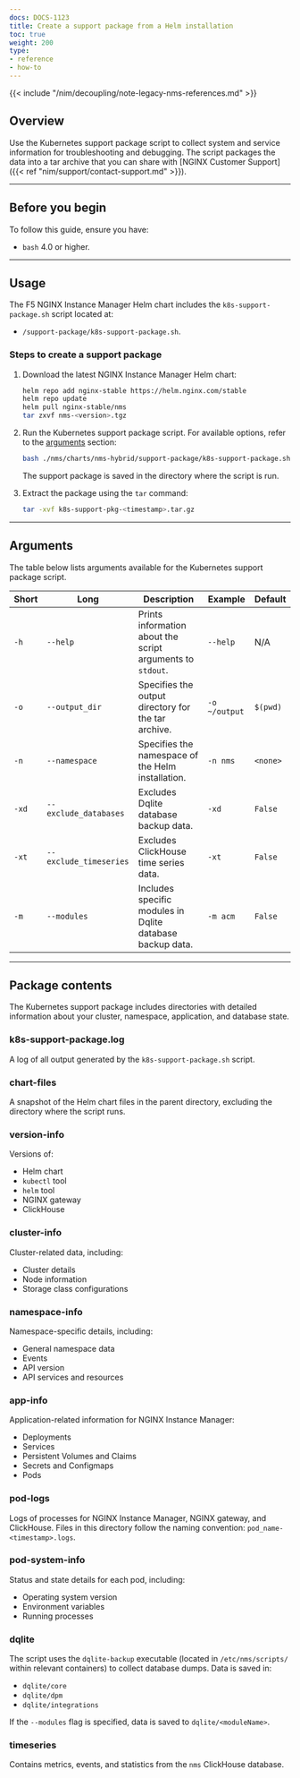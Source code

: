 ```yaml
---
docs: DOCS-1123
title: Create a support package from a Helm installation
toc: true
weight: 200
type:
- reference
- how-to
---
```


{{< include "/nim/decoupling/note-legacy-nms-references.md" >}}

## Overview

Use the Kubernetes support package script to collect system and service information for troubleshooting and debugging. The script packages the data into a tar archive that you can share with [NGINX Customer Support]({{< ref "nim/support/contact-support.md" >}}).

---

## Before you begin

To follow this guide, ensure you have:

- `bash` 4.0 or higher.

---

## Usage

The F5 NGINX Instance Manager Helm chart includes the `k8s-support-package.sh` script located at:

- `/support-package/k8s-support-package.sh`.

### Steps to create a support package

1. Download the latest NGINX Instance Manager Helm chart:

    ```bash
    helm repo add nginx-stable https://helm.nginx.com/stable
    helm repo update
    helm pull nginx-stable/nms
    tar zxvf nms-<version>.tgz
    ```

2. Run the Kubernetes support package script. For available options, refer to the [arguments](#arguments) section:

    ```bash
    bash ./nms/charts/nms-hybrid/support-package/k8s-support-package.sh
    ```

    The support package is saved in the directory where the script is run.

3. Extract the package using the `tar` command:

    ```bash
    tar -xvf k8s-support-pkg-<timestamp>.tar.gz
    ```

---

## Arguments

The table below lists arguments available for the Kubernetes support package script.

| Short | Long                   | Description                                                | Example       | Default  |
|-------|------------------------|------------------------------------------------------------|---------------|----------|
| `-h`  | `--help`               | Prints information about the script arguments to `stdout`. | `--help`      | N/A      |
| `-o`  | `--output_dir`         | Specifies the output directory for the tar archive.        | `-o ~/output` | `$(pwd)` |
| `-n`  | `--namespace`          | Specifies the namespace of the Helm installation.          | `-n nms`      | `<none>` |
| `-xd` | `--exclude_databases`  | Excludes Dqlite database backup data.                      | `-xd`         | `False`  |
| `-xt` | `--exclude_timeseries` | Excludes ClickHouse time series data.                      | `-xt`         | `False`  |
| `-m`  | `--modules`            | Includes specific modules in Dqlite database backup data.  | `-m acm`      | `False`  |

---

## Package contents

The Kubernetes support package includes directories with detailed information about your cluster, namespace, application, and database state.

### k8s-support-package.log

A log of all output generated by the `k8s-support-package.sh` script.

### chart-files

A snapshot of the Helm chart files in the parent directory, excluding the directory where the script runs.

### version-info

Versions of:

- Helm chart
- `kubectl` tool
- `helm` tool
- NGINX gateway
- ClickHouse

### cluster-info

Cluster-related data, including:

- Cluster details
- Node information
- Storage class configurations

### namespace-info

Namespace-specific details, including:

- General namespace data
- Events
- API version
- API services and resources

### app-info

Application-related information for NGINX Instance Manager:

- Deployments
- Services
- Persistent Volumes and Claims
- Secrets and Configmaps
- Pods

### pod-logs

Logs of processes for NGINX Instance Manager, NGINX gateway, and ClickHouse. Files in this directory follow the naming convention: `pod_name-<timestamp>.logs`.

### pod-system-info

Status and state details for each pod, including:

- Operating system version
- Environment variables
- Running processes

### dqlite

The script uses the `dqlite-backup` executable (located in `/etc/nms/scripts/` within relevant containers) to collect database dumps. Data is saved in:

- `dqlite/core`
- `dqlite/dpm`
- `dqlite/integrations`

If the `--modules` flag is specified, data is saved to `dqlite/<moduleName>`.

### timeseries

Contains metrics, events, and statistics from the `nms` ClickHouse database.
